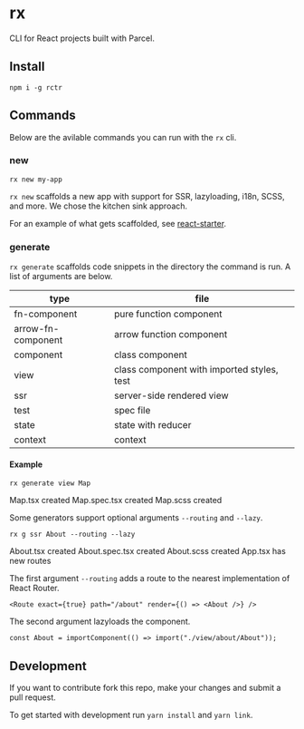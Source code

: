 # rx

CLI for React projects built with Parcel.

## Install

```
npm i -g rctr
```

## Commands

Below are the avilable commands you can run with the `rx` cli.

### new

```
rx new my-app
```

`rx new` scaffolds a new app with support for SSR, lazyloading, i18n, SCSS, and more. We chose the kitchen sink approach.

For an example of what gets scaffolded, see [react-starter](https://github.com/steveblue/react-starter).

### generate

`rx generate` scaffolds code snippets in the directory the command is run. A list of arguments are below.

| type               | file                                       |
| ------------------ | ------------------------------------------ |
| fn-component       | pure function component                    |
| arrow-fn-component | arrow function component                   |
| component          | class component                            |
| view               | class component with imported styles, test |
| ssr                | server-side rendered view                  |
| test               | spec file                                  |
| state              | state with reducer                         |
| context            | context                                    |

#### Example

`rx generate view Map`

Map.tsx created
Map.spec.tsx created
Map.scss created

Some generators support optional arguments `--routing` and `--lazy`.

`rx g ssr About --routing --lazy`

About.tsx created
About.spec.tsx created
About.scss created
App.tsx has new routes

The first argument `--routing` adds a route to the nearest implementation of React Router.

```
<Route exact={true} path="/about" render={() => <About />} />
```

The second argument lazyloads the component.

```
const About = importComponent(() => import("./view/about/About"));
```

## Development

If you want to contribute fork this repo, make your changes and submit a pull request.

To get started with development run `yarn install` and `yarn link`.
